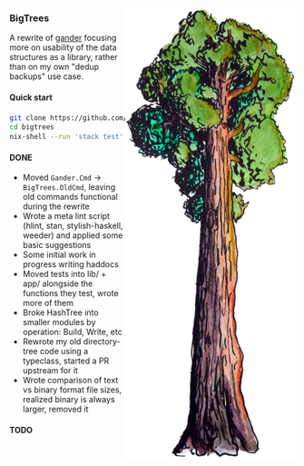 <img align="right" src="bigtrees.png"></img>

### BigTrees

A rewrite of [gander][1] focusing more on usability of the data
structures as a library, rather than on my own "dedup backups" use case.


#### Quick start

``` .sh
git clone https://github.com/jefdaj/bigtrees
cd bigtrees
nix-shell --run 'stack test'
```


#### DONE

* Moved `Gander.Cmd` -> `BigTrees.OldCmd`, leaving old commands functional during the rewrite
* Wrote a meta lint script (hlint, stan, stylish-haskell, weeder) and applied some basic suggestions
* Some initial work in progress writing haddocs
* Moved tests into lib/ + app/ alongside the functions they test, wrote more of them
* Broke HashTree into smaller modules by operation: Build, Write, etc
* Rewrote my old directory-tree code using a typeclass, started a PR upstream for it
* Wrote comparison of text vs binary format file sizes, realized binary is always larger, removed it


#### TODO


[1]: https://github.com/jefdaj/gander

